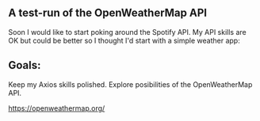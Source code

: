 ## A test-run of the OpenWeatherMap API

Soon I would like to start poking around the Spotify API. My API skills are OK but could be better so I thought I'd start with a simple weather app:

## Goals: 
Keep my Axios skills polished. 
Explore posibilities of the OpenWeatherMap API. 

https://openweathermap.org/